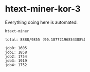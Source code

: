 # htext-miner-kor-3

Everything doing here is automated.

```
htext-miner

total: 8888/9855 (90.18772196854388%)

job0: 1605
job1: 1858
job2: 1754
job3: 1919
job4: 1752
```